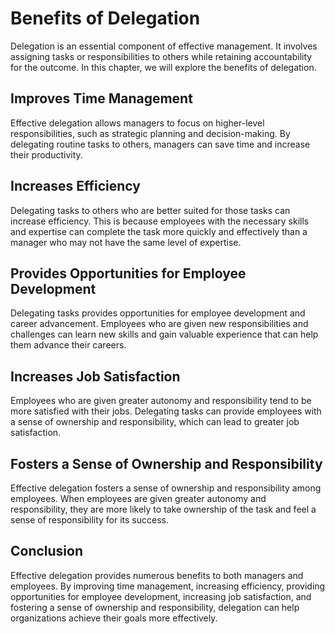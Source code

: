 # Benefits of Delegation

Delegation is an essential component of effective management. It involves assigning tasks or responsibilities to others while retaining accountability for the outcome. In this chapter, we will explore the benefits of delegation.

Improves Time Management
------------------------

Effective delegation allows managers to focus on higher-level responsibilities, such as strategic planning and decision-making. By delegating routine tasks to others, managers can save time and increase their productivity.

Increases Efficiency
--------------------

Delegating tasks to others who are better suited for those tasks can increase efficiency. This is because employees with the necessary skills and expertise can complete the task more quickly and effectively than a manager who may not have the same level of expertise.

Provides Opportunities for Employee Development
-----------------------------------------------

Delegating tasks provides opportunities for employee development and career advancement. Employees who are given new responsibilities and challenges can learn new skills and gain valuable experience that can help them advance their careers.

Increases Job Satisfaction
--------------------------

Employees who are given greater autonomy and responsibility tend to be more satisfied with their jobs. Delegating tasks can provide employees with a sense of ownership and responsibility, which can lead to greater job satisfaction.

Fosters a Sense of Ownership and Responsibility
-----------------------------------------------

Effective delegation fosters a sense of ownership and responsibility among employees. When employees are given greater autonomy and responsibility, they are more likely to take ownership of the task and feel a sense of responsibility for its success.

Conclusion
----------

Effective delegation provides numerous benefits to both managers and employees. By improving time management, increasing efficiency, providing opportunities for employee development, increasing job satisfaction, and fostering a sense of ownership and responsibility, delegation can help organizations achieve their goals more effectively.


